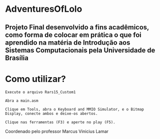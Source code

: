 # AdventuresOfLolo
## Projeto Final desenvolvido a fins acadêmicos, como forma de colocar em prática o que foi aprendido na matéria de Introdução aos Sistemas Computacionais pela Universidade de Brasília

# Como utilizar?

```
Execute o arquivo Rars15_Custom1
```

```
Abra a main.asm
```

```
Clique em Tools, abra o Keyboard and MMIO Simulator, e o Bitmap Display, conecte ambos e deixe-os abertos.
```

```
Clique nas ferramentas (F3) e aperte no play (F5).
```
Coordenado pelo professor Marcus Vinicius Lamar
